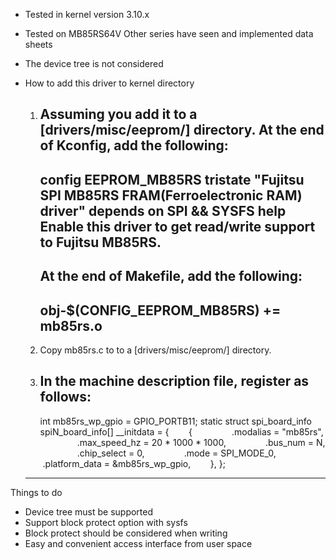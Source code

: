 - Tested in kernel version 3.10.x

- Tested on MB85RS64V
  Other series have seen and implemented data sheets
  
- The device tree is not considered

- How to add this driver to kernel directory

  1) Assuming you add it to a [drivers/misc/eeprom/] directory.
     At the end of Kconfig, add the following:  
     --------------------------------------------------------------------------
     config EEPROM_MB85RS
            tristate "Fujitsu SPI MB85RS FRAM(Ferroelectronic RAM) driver"
            depends on SPI && SYSFS
            help
              Enable this driver to get read/write support to Fujitsu MB85RS.
     --------------------------------------------------------------------------
     At the end of Makefile, add the following:
     --------------------------------------------------------------------------
     obj-$(CONFIG_EEPROM_MB85RS) += mb85rs.o
     --------------------------------------------------------------------------
     
  2) Copy mb85rs.c to to a [drivers/misc/eeprom/] directory.
     
  3) In the machine description file, register as follows:
     --------------------------------------------------------------------------
     int mb85rs_wp_gpio = GPIO_PORTB11;
     static struct spi_board_info spiN_board_info[] __initdata = {
             {
                     .modalias = "mb85rs",
                     .max_speed_hz = 20 * 1000 * 1000,
                     .bus_num = N,
                     .chip_select = 0,
                     .mode = SPI_MODE_0,
                     .platform_data = &mb85rs_wp_gpio,
             },
     };
    --------------------------------------------------------------------------

Things to do
- Device tree must be supported
- Support block protect option with sysfs
- Block protect should be considered when writing
- Easy and convenient access interface from user space
